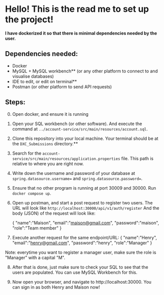 # Hello! This is the read me to set up the project!

**I have dockerized it so that there is minimal dependencies needed by the user.**

## **Dependencies needed:**

- Docker
- MySQL + MySQL workbench** (or any other platform to connect to and visualise databases)
- IDE to edit, or edit on terminal**
- Postman (or other platform to send API requests)

## **Steps:**

0. Open docker, and ensure it is running

1. Open your SQL workbench (or other software). And execute the command at `../account-service/src/main/resources/account.sql`.

2. Clone this repository into your local machine. Your terminal should be at the `DXC_Submissions` directory.**

3. Search for the `account-service/src/main/resources/application.properties` file. This path is relative to where you are right now.

4. Write down the username and password of your database at `spring.datasource.username=` and
   `spring.datasource.password=`.

5. Ensure that no other program is running at port 30009 and 30000. Run `docker compose up`.

6. Open up postman, and start a post request to register two users. The  URL will look like `http://localhost:30000/api/v1/auth/register` And the body (JSON) of the request will look like:

   {
"name":"Maison",
"email":"maison@gmail.com",
"password":"maison",
"role":"Team member"
   }

7. Execute another request for the same endpoint/URL:
{
"name":"Henry",
"email":"henry@gmail.com",
"password":"henry",
"role":"Manager"
}

Note: everytime you want to register a manager user, make sure the role is "Manager" with a capital "M".

8. After that is done, just make sure to check your SQL to see that the users are populated. You can use MySQL Workbench for this.

9. Now open your browser, and navigate to http://localhost:30000. You can sign in as both Henry and Maison now!

